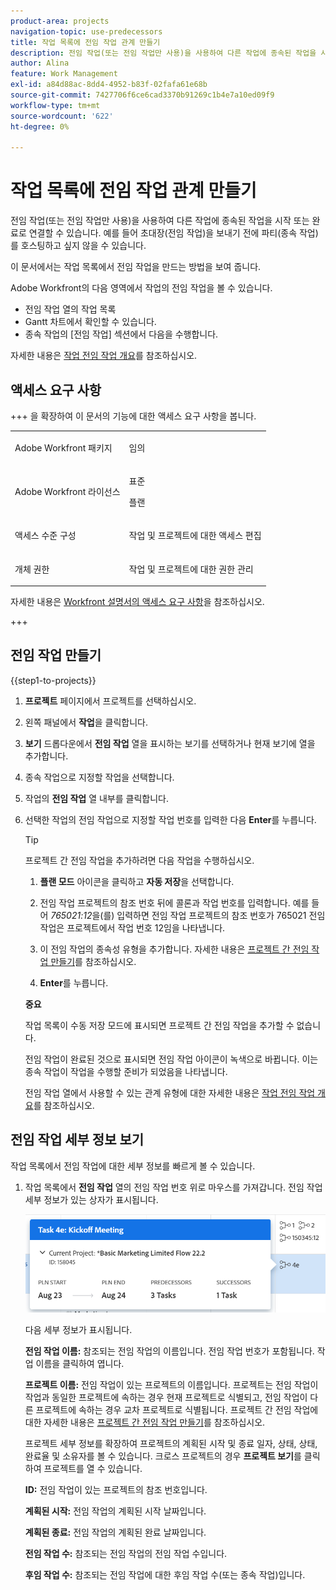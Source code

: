 ```yaml
---
product-area: projects
navigation-topic: use-predecessors
title: 작업 목록에 전임 작업 관계 만들기
description: 전임 작업(또는 전임 작업만 사용)을 사용하여 다른 작업에 종속된 작업을 시작 또는 완료로 연결할 수 있습니다. 예를 들어 초대장(전임 작업)을 보내기 전에 파티(종속 작업)를 호스팅하고 싶지 않을 수 있습니다.
author: Alina
feature: Work Management
exl-id: a84d88ac-8dd4-4952-b83f-02fafa61e68b
source-git-commit: 7427706f6ce6cad3370b91269c1b4e7a10ed09f9
workflow-type: tm+mt
source-wordcount: '622'
ht-degree: 0%

---
```


# 작업 목록에 전임 작업 관계 만들기

<!-- Audited: 5/2025 -->

전임 작업(또는 전임 작업만 사용)을 사용하여 다른 작업에 종속된 작업을 시작 또는 완료로 연결할 수 있습니다. 예를 들어 초대장(전임 작업)을 보내기 전에 파티(종속 작업)를 호스팅하고 싶지 않을 수 있습니다.

이 문서에서는 작업 목록에서 전임 작업을 만드는 방법을 보여 줍니다.

Adobe Workfront의 다음 영역에서 작업의 전임 작업을 볼 수 있습니다.

* 전임 작업 열의 작업 목록
* Gantt 차트에서 확인할 수 있습니다.
* 종속 작업의 [전임 작업] 섹션에서 다음을 수행합니다.

자세한 내용은 [작업 전임 작업 개요](../../../manage-work/tasks/use-prdcssrs/predecessors-overview.md)를 참조하십시오.

## 액세스 요구 사항

+++ 을 확장하여 이 문서의 기능에 대한 액세스 요구 사항을 봅니다.

<table style="table-layout:auto"> 
 <col> 
 <col> 
 <tbody> 
  <tr> 
   <td role="rowheader">Adobe Workfront 패키지</td> 
   <td> <p>임의</p> </td> 
  </tr> 
  <tr> 
   <td role="rowheader">Adobe Workfront 라이선스</td> 
   <td><p>표준</p> 
   <p>플랜</p> </td> 
  </tr> 
  <tr> 
   <td role="rowheader">액세스 수준 구성</td> 
   <td> <p>작업 및 프로젝트에 대한 액세스 편집</p> </td> 
  </tr> 
  <tr> 
   <td role="rowheader">개체 권한</td> 
   <td> <p>작업 및 프로젝트에 대한 권한 관리</p></td> 
  </tr> 
 </tbody> 
</table>

자세한 내용은 [Workfront 설명서의 액세스 요구 사항](/help/quicksilver/administration-and-setup/add-users/access-levels-and-object-permissions/access-level-requirements-in-documentation.md)을 참조하십시오.

+++

<!--Old:

<table style="table-layout:auto"> 
 <col> 
 <col> 
 <tbody> 
  <tr> 
   <td role="rowheader">Adobe Workfront plan</td> 
   <td> <p>Any</p> </td> 
  </tr> 
  <tr> 
   <td role="rowheader">Adobe Workfront license</td> 
   <td> <p>Standard </p><p>Plan </p> </td> 
  </tr> 
  <tr> 
   <td role="rowheader">Access level configurations</td> 
   <td> <p>Edit access to Tasks and Projects</p> <p>Note: If you still don't have access, ask your Workfront administrator if they set additional restrictions in your access level. </p> </td> 
  </tr> 
  <tr> 
   <td role="rowheader">Object permissions</td> 
   <td> <p>Manage permissions to the tasks and the project</p> </td> 
  </tr> 
 </tbody> 
</table>-->

## 전임 작업 만들기

{{step1-to-projects}}

1. **프로젝트** 페이지에서 프로젝트를 선택하십시오.
1. 왼쪽 패널에서 **작업**&#x200B;을 클릭합니다.
1. **보기** 드롭다운에서 **전임 작업** 열을 표시하는 보기를 선택하거나 현재 보기에 열을 추가합니다.

1. 종속 작업으로 지정할 작업을 선택합니다.
1. 작업의 **전임 작업** 열 내부를 클릭합니다.
1. 선택한 작업의 전임 작업으로 지정할 작업 번호를 입력한 다음 **Enter**&#x200B;를 누릅니다.

   >[!TIP]
   >
   >프로젝트 간 전임 작업을 추가하려면 다음 작업을 수행하십시오.
   >
   >1. **플랜 모드** 아이콘을 클릭하고 **자동 저장**&#x200B;을 선택합니다.
   >
   >1. 전임 작업 프로젝트의 참조 번호 뒤에 콜론과 작업 번호를 입력합니다. 예를 들어 *765021:12*&#x200B;을(를) 입력하면 전임 작업 프로젝트의 참조 번호가 765021 전임 작업은 프로젝트에서 작업 번호 12임을 나타냅니다.
   >
   >1. 이 전임 작업의 종속성 유형을 추가합니다. 자세한 내용은 [프로젝트 간 전임 작업 만들기](/help/quicksilver/manage-work/tasks/use-prdcssrs/cross-project-predecessors.md)를 참조하십시오.
   >
   >1. **Enter**&#x200B;를 누릅니다.
   >
   >**중요**
   >
   >작업 목록이 수동 저장 모드에 표시되면 프로젝트 간 전임 작업을 추가할 수 없습니다.

   전임 작업이 완료된 것으로 표시되면 전임 작업 아이콘이 녹색으로 바뀝니다. 이는 종속 작업이 작업을 수행할 준비가 되었음을 나타냅니다.

   전임 작업 열에서 사용할 수 있는 관계 유형에 대한 자세한 내용은 [작업 전임 작업 개요](../../../manage-work/tasks/use-prdcssrs/predecessors-overview.md)를 참조하십시오.

## 전임 작업 세부 정보 보기

작업 목록에서 전임 작업에 대한 세부 정보를 빠르게 볼 수 있습니다.

1. 작업 목록에서 **전임 작업** 열의 전임 작업 번호 위로 마우스를 가져갑니다. 전임 작업 세부 정보가 있는 상자가 표시됩니다.

   ![전임 작업 세부 정보](assets/predecessor-details-in-task-list.png)

   다음 세부 정보가 표시됩니다.

   **전임 작업 이름:** 참조되는 전임 작업의 이름입니다. 전임 작업 번호가 포함됩니다. 작업 이름을 클릭하여 엽니다.

   **프로젝트 이름:** 전임 작업이 있는 프로젝트의 이름입니다. 프로젝트는 전임 작업이 작업과 동일한 프로젝트에 속하는 경우 현재 프로젝트로 식별되고, 전임 작업이 다른 프로젝트에 속하는 경우 교차 프로젝트로 식별됩니다. 프로젝트 간 전임 작업에 대한 자세한 내용은 [프로젝트 간 전임 작업 만들기](../../tasks/use-prdcssrs/cross-project-predecessors.md)를 참조하십시오.

   프로젝트 세부 정보를 확장하여 프로젝트의 계획된 시작 및 종료 일자, 상태, 상태, 완료율 및 소유자를 볼 수 있습니다. 크로스 프로젝트의 경우 **프로젝트 보기**&#x200B;를 클릭하여 프로젝트를 열 수 있습니다.

   **ID:** 전임 작업이 있는 프로젝트의 참조 번호입니다.

   **계획된 시작:** 전임 작업의 계획된 시작 날짜입니다.

   **계획된 종료:** 전임 작업의 계획된 완료 날짜입니다.

   **전임 작업 수:** 참조되는 전임 작업의 전임 작업 수입니다.

   **후임 작업 수:** 참조되는 전임 작업에 대한 후임 작업 수(또는 종속 작업)입니다.
